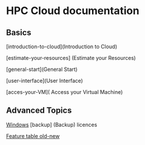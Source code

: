 # HPC Cloud documentation

## Basics
[introduction-to-cloud](Introduction to Cloud)

[estimate-your-resources] (Estimate your Resources)

[general-start](General Start)

[user-interface](User Interface)

[acces-your-VM]( Access your Virtual Machine)


## Advanced Topics

[Windows](Windows)
[backup] (Backup)
licences


[Feature table old-new](Features-old-new)
